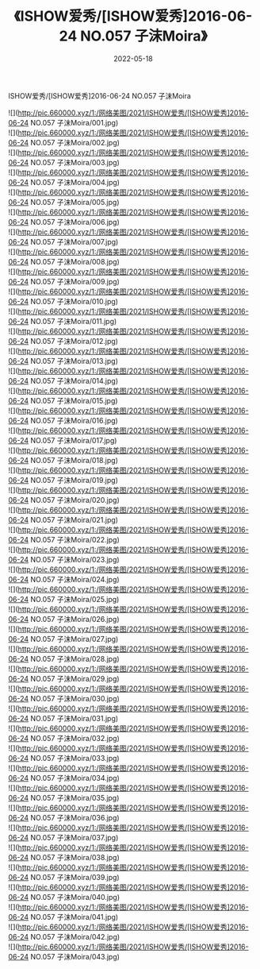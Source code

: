 ﻿---
layout: post
title:  《ISHOW爱秀/[ISHOW爱秀]2016-06-24 NO.057 子沫Moira》
date:   2022-05-18
img: http://pic.660000.xyz/1:/网络美图/2021/ISHOW爱秀/[ISHOW爱秀]2016-06-24 NO.057 子沫Moira/000.jpg
categories: [美女, 清纯, 唯美]
---

ISHOW爱秀/[ISHOW爱秀]2016-06-24 NO.057 子沫Moira

 ![](http://pic.660000.xyz/1:/网络美图/2021/ISHOW爱秀/[ISHOW爱秀]2016-06-24 NO.057 子沫Moira/001.jpg) <br>![](http://pic.660000.xyz/1:/网络美图/2021/ISHOW爱秀/[ISHOW爱秀]2016-06-24 NO.057 子沫Moira/002.jpg) <br>![](http://pic.660000.xyz/1:/网络美图/2021/ISHOW爱秀/[ISHOW爱秀]2016-06-24 NO.057 子沫Moira/003.jpg) <br>![](http://pic.660000.xyz/1:/网络美图/2021/ISHOW爱秀/[ISHOW爱秀]2016-06-24 NO.057 子沫Moira/004.jpg) <br>![](http://pic.660000.xyz/1:/网络美图/2021/ISHOW爱秀/[ISHOW爱秀]2016-06-24 NO.057 子沫Moira/005.jpg) <br>![](http://pic.660000.xyz/1:/网络美图/2021/ISHOW爱秀/[ISHOW爱秀]2016-06-24 NO.057 子沫Moira/006.jpg) <br>![](http://pic.660000.xyz/1:/网络美图/2021/ISHOW爱秀/[ISHOW爱秀]2016-06-24 NO.057 子沫Moira/007.jpg) <br>![](http://pic.660000.xyz/1:/网络美图/2021/ISHOW爱秀/[ISHOW爱秀]2016-06-24 NO.057 子沫Moira/008.jpg) <br>![](http://pic.660000.xyz/1:/网络美图/2021/ISHOW爱秀/[ISHOW爱秀]2016-06-24 NO.057 子沫Moira/009.jpg) <br>![](http://pic.660000.xyz/1:/网络美图/2021/ISHOW爱秀/[ISHOW爱秀]2016-06-24 NO.057 子沫Moira/010.jpg) <br>![](http://pic.660000.xyz/1:/网络美图/2021/ISHOW爱秀/[ISHOW爱秀]2016-06-24 NO.057 子沫Moira/011.jpg) <br>![](http://pic.660000.xyz/1:/网络美图/2021/ISHOW爱秀/[ISHOW爱秀]2016-06-24 NO.057 子沫Moira/012.jpg) <br>![](http://pic.660000.xyz/1:/网络美图/2021/ISHOW爱秀/[ISHOW爱秀]2016-06-24 NO.057 子沫Moira/013.jpg) <br>![](http://pic.660000.xyz/1:/网络美图/2021/ISHOW爱秀/[ISHOW爱秀]2016-06-24 NO.057 子沫Moira/014.jpg) <br>![](http://pic.660000.xyz/1:/网络美图/2021/ISHOW爱秀/[ISHOW爱秀]2016-06-24 NO.057 子沫Moira/015.jpg) <br>![](http://pic.660000.xyz/1:/网络美图/2021/ISHOW爱秀/[ISHOW爱秀]2016-06-24 NO.057 子沫Moira/016.jpg) <br>![](http://pic.660000.xyz/1:/网络美图/2021/ISHOW爱秀/[ISHOW爱秀]2016-06-24 NO.057 子沫Moira/017.jpg) <br>![](http://pic.660000.xyz/1:/网络美图/2021/ISHOW爱秀/[ISHOW爱秀]2016-06-24 NO.057 子沫Moira/018.jpg) <br>![](http://pic.660000.xyz/1:/网络美图/2021/ISHOW爱秀/[ISHOW爱秀]2016-06-24 NO.057 子沫Moira/019.jpg) <br>![](http://pic.660000.xyz/1:/网络美图/2021/ISHOW爱秀/[ISHOW爱秀]2016-06-24 NO.057 子沫Moira/020.jpg) <br>![](http://pic.660000.xyz/1:/网络美图/2021/ISHOW爱秀/[ISHOW爱秀]2016-06-24 NO.057 子沫Moira/021.jpg) <br>![](http://pic.660000.xyz/1:/网络美图/2021/ISHOW爱秀/[ISHOW爱秀]2016-06-24 NO.057 子沫Moira/022.jpg) <br>![](http://pic.660000.xyz/1:/网络美图/2021/ISHOW爱秀/[ISHOW爱秀]2016-06-24 NO.057 子沫Moira/023.jpg) <br>![](http://pic.660000.xyz/1:/网络美图/2021/ISHOW爱秀/[ISHOW爱秀]2016-06-24 NO.057 子沫Moira/024.jpg) <br>![](http://pic.660000.xyz/1:/网络美图/2021/ISHOW爱秀/[ISHOW爱秀]2016-06-24 NO.057 子沫Moira/025.jpg) <br>![](http://pic.660000.xyz/1:/网络美图/2021/ISHOW爱秀/[ISHOW爱秀]2016-06-24 NO.057 子沫Moira/026.jpg) <br>![](http://pic.660000.xyz/1:/网络美图/2021/ISHOW爱秀/[ISHOW爱秀]2016-06-24 NO.057 子沫Moira/027.jpg) <br>![](http://pic.660000.xyz/1:/网络美图/2021/ISHOW爱秀/[ISHOW爱秀]2016-06-24 NO.057 子沫Moira/028.jpg) <br>![](http://pic.660000.xyz/1:/网络美图/2021/ISHOW爱秀/[ISHOW爱秀]2016-06-24 NO.057 子沫Moira/029.jpg) <br>![](http://pic.660000.xyz/1:/网络美图/2021/ISHOW爱秀/[ISHOW爱秀]2016-06-24 NO.057 子沫Moira/030.jpg) <br>![](http://pic.660000.xyz/1:/网络美图/2021/ISHOW爱秀/[ISHOW爱秀]2016-06-24 NO.057 子沫Moira/031.jpg) <br>![](http://pic.660000.xyz/1:/网络美图/2021/ISHOW爱秀/[ISHOW爱秀]2016-06-24 NO.057 子沫Moira/032.jpg) <br>![](http://pic.660000.xyz/1:/网络美图/2021/ISHOW爱秀/[ISHOW爱秀]2016-06-24 NO.057 子沫Moira/033.jpg) <br>![](http://pic.660000.xyz/1:/网络美图/2021/ISHOW爱秀/[ISHOW爱秀]2016-06-24 NO.057 子沫Moira/034.jpg) <br>![](http://pic.660000.xyz/1:/网络美图/2021/ISHOW爱秀/[ISHOW爱秀]2016-06-24 NO.057 子沫Moira/035.jpg) <br>![](http://pic.660000.xyz/1:/网络美图/2021/ISHOW爱秀/[ISHOW爱秀]2016-06-24 NO.057 子沫Moira/036.jpg) <br>![](http://pic.660000.xyz/1:/网络美图/2021/ISHOW爱秀/[ISHOW爱秀]2016-06-24 NO.057 子沫Moira/037.jpg) <br>![](http://pic.660000.xyz/1:/网络美图/2021/ISHOW爱秀/[ISHOW爱秀]2016-06-24 NO.057 子沫Moira/038.jpg) <br>![](http://pic.660000.xyz/1:/网络美图/2021/ISHOW爱秀/[ISHOW爱秀]2016-06-24 NO.057 子沫Moira/039.jpg) <br>![](http://pic.660000.xyz/1:/网络美图/2021/ISHOW爱秀/[ISHOW爱秀]2016-06-24 NO.057 子沫Moira/040.jpg) <br>![](http://pic.660000.xyz/1:/网络美图/2021/ISHOW爱秀/[ISHOW爱秀]2016-06-24 NO.057 子沫Moira/041.jpg) <br>![](http://pic.660000.xyz/1:/网络美图/2021/ISHOW爱秀/[ISHOW爱秀]2016-06-24 NO.057 子沫Moira/042.jpg) <br>![](http://pic.660000.xyz/1:/网络美图/2021/ISHOW爱秀/[ISHOW爱秀]2016-06-24 NO.057 子沫Moira/043.jpg) <br>
